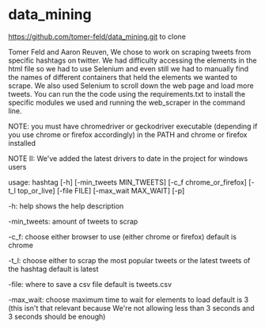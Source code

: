 # data_mining
https://github.com/tomer-feld/data_mining.git to clone

Tomer Feld and Aaron Reuven,
We chose to work on scraping tweets from specific hashtags on twitter. We had difficulty accessing the elements in the
html file so we had to use Selenium and even still we had to manually find the names of different containers that
held the elements we wanted to scrape. We also used Selenium to scroll down the web page and load more tweets.
You can run the the code using the requirements.txt to install the specific modules we used and running the
web_scraper in the command line.

NOTE: you must have chromedriver or geckodriver executable (depending if you use chrome or firefox accordingly) in the PATH
and chrome or firefox installed

NOTE II: We've added the latest drivers to date in the project for windows users

usage: hashtag [-h] [-min_tweets MIN_TWEETS] [-c_f chrome_or_firefox] [-t_l top_or_live] 
[-file FILE] [-max_wait MAX_WAIT] [-p]

-h: help shows the help description

-min_tweets: amount of tweets to scrap 

-c_f: choose either browser to use (either chrome or firefox) default is chrome

-t_l: choose either to scrap the most popular tweets or the latest tweets of the hashtag default is latest

-file: where to save a csv file default is tweets.csv

-max_wait: choose maximum time to wait for elements to load default is 3 (this isn't that relevant because 
We're not allowing less than 3 seconds and 3 seconds should be enough)
                  
